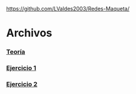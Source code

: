 https://github.com/LValdes2003/Redes-Maqueta/

# Archivos
### [Teoría](teoria.md)
### [Ejercicio 1](PacketTracer/Ejercicio1/ejercicio1.md)
### [Ejercicio 2](PacketTracer/Ejercicio2/ejercicio2.md)
